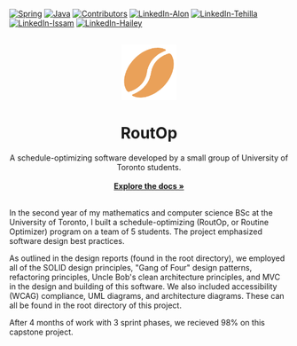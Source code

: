 <a name="readme-top"></a>

[![Spring][spring-shield]][spring-url]
[![Java][java-shield]][java-url]
[![Contributors][contributors-shield]][contributors-url]
[![LinkedIn-Alon][linkedin-alon-shield]][linkedin-alon-url]
[![LinkedIn-Tehilla][linkedin-tehilla-shield]][linkedin-tehilla-url]
[![LinkedIn-Issam][linkedin-issam-shield]][linkedin-issam-url]
[![LinkedIn-Hailey][linkedin-hailey-shield]][linkedin-hailey-url]



<br />
<div align="center">
  <a href="https://github.com/laviealon/RoutOp">
    <img src="src/main/front-end/logo.png" alt="Logo" width="100" height="100">
  </a>

  <h1 align="center">RoutOp</h1>

  <p align="center">
    A schedule-optimizing software developed by a small group of University of Toronto students.
    <br />
    <br />
    <a href="https://github.com/laviealon/RoutOp"><strong>Explore the docs »</strong></a>
    <br />
    <br />
  </p>
</div>

In the second year of my mathematics and computer science BSc at the University of Toronto, I built a schedule-optimizing (RoutOp, or Routine Optimizer) program on a team of 5 students. The project emphasized software design best practices.

As outlined in the design reports (found in the root directory), we employed all of the SOLID design principles, "Gang of Four" design patterns, refactoring principles, Uncle Bob's clean architecture principles, and MVC in the design and building of this software. We also included accessibility (WCAG) compliance, UML diagrams, and architecture diagrams. These can all be found in the root directory of this project.

After 4 months of work with 3 sprint phases, we recieved 98% on this capstone project.


[contributors-shield]: https://img.shields.io/badge/contributors-5-blue
[contributors-url]: https://github.com/laviealon/RoutOp/graphs/contributors
[linkedin-alon-shield]: https://img.shields.io/badge/-Alon_Lavie-black.svg?logo=linkedin&colorB=555
[linkedin-alon-url]: https://linkedin.com/in/alon-lavie
[linkedin-tehilla-shield]: https://img.shields.io/badge/-Tehilla_Helfenbaum-black.svg?logo=linkedin&colorB=555
[linkedin-tehilla-url]: https://www.linkedin.com/in/tehilla-helfenbaum-aa904022a/
[linkedin-issam-shield]: https://img.shields.io/badge/-Issam_Arabi-black.svg?logo=linkedin&colorB=555
[linkedin-issam-url]: https://www.linkedin.com/in/issamarabi/
[linkedin-hailey-shield]: https://img.shields.io/badge/-Hailey_Xia-black.svg?logo=linkedin&colorB=555
[linkedin-hailey-url]: https://www.linkedin.com/in/hailey-xia-a0375a1a1/
[spring-shield]: https://img.shields.io/badge/SpringBoot-2.5.2-gree?logo=spring
[spring-url]: https://docs.spring.io/spring-boot/docs/current/reference/htmlsingle/
[java-shield]: https://img.shields.io/badge/Java-1.8-red
[java-url]: https://www.java.com
